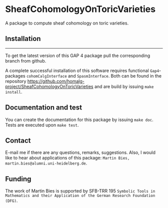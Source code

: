 #  SheafCohomologyOnToricVarieties

A package to compute sheaf cohomology on toric varieties.


## Installation
--------------------------

To get the latest version of this GAP 4 package pull the corresponding branch from github.

A complete successful installation of this software requires functional `Gap4`-packages `cohomCalgInterface` and `SpasmInterface`. Both can be found in the repository https://github.com/homalg-project/SheafCohomologyOnToricVarieties and are build by issuing `make install`.


## Documentation and test

You can create the documentation for this package by issuing `make doc`. Tests are executed upon `make test`.


## Contact

E-mail me if there are any questions, remarks, suggestions. Also, I would like to hear about applications of this package: `Martin Bies, martin.bies@alumni.uni-heidelberg.de`.


## Funding

The work of Martin Bies is supported by SFB-TRR 195 ``Symbolic Tools in Mathematics and their Application of the German Research Foundation (DFG)``.
